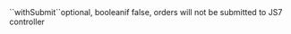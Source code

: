 <tr><td>``withSubmit``</td><td>optional, boolean</td><td>if false, orders will not be submitted to JS7 controller</td><td></td><td></td></tr>
